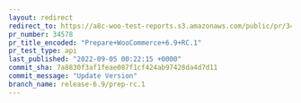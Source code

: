 ```yaml
---
layout: redirect
redirect_to: https://a8c-woo-test-reports.s3.amazonaws.com/public/pr/34578/api/index.html
pr_number: 34578
pr_title_encoded: "Prepare+WooCommerce+6.9+RC.1"
pr_test_type: api
last_published: "2022-09-05 00:22:15 +0000"
commit_sha: 7a8830f3af1feae087f1cf424ab97428da4d7d11
commit_message: "Update Version"
branch_name: release-6.9/prep-rc.1
---
```

